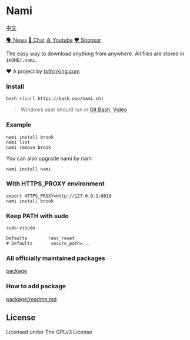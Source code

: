 # Nami

[中文](readme_zh.md)

[🗣 News](https://t.me/txthinking_news)
[💬 Chat](https://join.txthinking.com)
[🩸 Youtube](https://www.youtube.com/txthinking)
[❤️ Sponsor](https://github.com/sponsors/txthinking)

The easy way to download anything from anywhere. All files are stored in `$HOME/.nami`.

❤️ A project by [txthinking.com](https://www.txthinking.com)

### Install

    bash <(curl https://bash.ooo/nami.sh)

> Windows user should run in [Git Bash](https://gitforwindows.org/), [Video](https://www.youtube.com/watch?v=CioIqzSlXl8)

### Example

```
nami install brook
nami list
nami remove brook
```

You can also upgrade nami by nami

```
nami install nami
```

### With HTTPS_PROXY environment

```
export HTTPS_PROXY=http://127.0.0.1:8010
nami install brook
```

### Keep PATH with sudo

```
sudo visudo
```

```
Defaults        !env_reset
# Defaults       secure_path=...
```

### All officially maintained packages

[package](package)

### How to add package

[package/readme.md](package/readme.md)

## License

Licensed under The GPLv3 License
